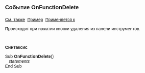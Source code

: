 ﻿<html>
<head>
<title>Системное событие OnFunctionDelete</title>
</head>

<body>

<p><strong><font size="4" face="Arial">Событие OnFunctionDelete<br>
<br>
</font></strong><font face="Arial"><a href="OnFunctionEdit.html">См. 
также</a>&nbsp; <u>Пример</u>&nbsp; <a href="../Defs/Data.html">Применяется к</a></font></p>

<p class="label"><font face="Arial">Происходит при нажатии кнопки 
удаления из панели инструментов. </font></p>

<p class="label">&nbsp;</p>

<p class="label"><font face="Arial"><b>Синтаксис</b></font></p>

<p><font face="Arial">Sub <strong>OnFunctionDelete</strong>()<br>
<em>&nbsp;&nbsp; statements</em><br>
End Sub</font></p>

<p class="label">&nbsp;</p>

<p class="label">&nbsp;</p>
</body>
</html>
